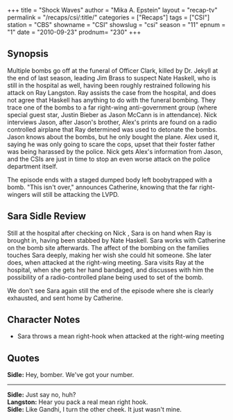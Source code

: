 +++
title = "Shock Waves"
author = "Mika A. Epstein"
layout = "recap-tv"
permalink = "/recaps/csi/:title/"
categories = ["Recaps"]
tags = ["CSI"]
station = "CBS"
showname = "CSI"
showslug = "csi"
season = "11"
epnum = "1"
date = "2010-09-23"
prodnum= "230"
+++

## Synopsis

Multiple bombs go off at the funeral of Officer Clark, killed by Dr. Jekyll at the end of last season, leading Jim Brass to suspect Nate Haskell, who is still in the hospital as well, having been roughly restrained following his attack on Ray Langston. Ray assists the case from the hospital, and does not agree that Haskell has anything to do with the funeral bombing. They trace one of the bombs to a far right-wing anti-government group (where special guest star, Justin Bieber as Jason McCann is in attendance). Nick interviews Jason, after Jason's brother, Alex's prints are found on a radio controlled airplane that Ray determined was used to detonate the bombs. Jason knows about the bombs, but he only bought the plane. Alex used it, saying he was only going to scare the cops, upset that their foster father was being harassed by the police. Nick gets Alex's information from Jason, and the CSIs are just in time to stop an even worse attack on the police department itself.

The episode ends with a staged dumped body left boobytrapped with a bomb. "This isn't over," announces Catherine, knowing that the far right-wingers will still be attacking the LVPD.

## Sara Sidle Review

Still at the hospital after checking on Nick , Sara is on hand when Ray is brought in, having been stabbed by Nate Haskell. Sara works with Catherine on the bomb site afterwards. The affect of the bombing on the families touches Sara deeply, making her wish she could hit someone. She later does, when attacked at the right-wing meeting. Sara visits Ray at the hospital, when she gets her hand bandaged, and discusses with him the possibility of a radio-controlled plane being used to set of the bomb.

We don't see Sara again still the end of the episode where she is clearly exhausted, and sent home by Catherine.

## Character Notes

* Sara throws a mean right-hook when attacked at the right-wing meeting

## Quotes

**Sidle:** Hey, bomber. We've got your number.

* * *

**Sidle:** Just say no, huh?  
**Langston:** Hear you pack a real mean right hook.  
**Sidle:** Like Gandhi, I turn the other cheek. It just wasn't mine.
